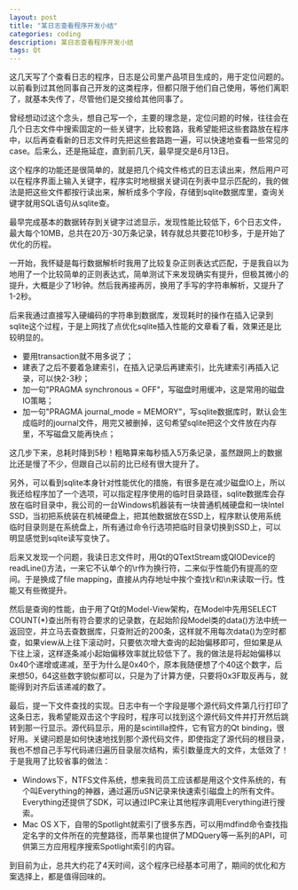 ```yaml
---
layout: post
title: "某日志查看程序开发小结"
categories: coding
description: 某日志查看程序开发小结
tags: Qt
---
```

这几天写了个查看日志的程序，日志是公司里产品项目生成的，用于定位问题的。以前看到过其他同事自己开发的这类程序，但都只限于他们自己使用，等他们离职了，就基本失传了，尽管他们是交接给其他同事了。

曾经想动过这个念头，想自己写一个，主要的理念是，定位问题的时候，往往会在几个日志文件中搜索固定的一些关键字，比较套路，我希望能把这些套路放在程序中，以后再查看新的日志文件时先把这些套路跑一遍，可以快速地查看一些常见的case。后来么，还是拖延症，直到前几天，最早提交是6月13日。

这个程序的功能还是很简单的，就是把几个纯文件格式的日志读出来，然后用户可以在程序界面上输入关键字，程序实时地根据关键词在列表中显示匹配的，我的做法是把这些文件都按行读出来，解析成多个字段，存储到sqlite数据库里，查询关键字就用SQL语句从sqlite查。

最早完成基本的数据转存到关键字过滤显示，发现性能比较低下，6个日志文件，最大每个10MB，总共在20万-30万条记录，转存就总共要花10秒多，于是开始了优化的历程。

一开始，我怀疑是每行数据解析时我用了比较复杂正则表达式匹配，于是我自以为地用了一个比较简单的正则表达式，简单测试下来发现确实有提升，但极其微小的提升，大概是少了1秒钟。然后我再接再厉，换用了手写的字符串解析，又提升了1-2秒。

后来我通过直接写入硬编码的字符串到数据库，发现耗时的操作在插入记录到sqlite这个过程，于是上网找了点优化sqlite插入性能的文章看了看，效果还是比较明显的。

* 要用transaction就不用多说了； 
* 建表了之后不要着急建索引，在插入记录后再建索引，比先建索引再插入记录，可以快2-3秒；
* 加一句"PRAGMA synchronous = OFF"，写磁盘时用缓冲，这是常用的磁盘IO策略；
* 加一句"PRAGMA journal_mode = MEMORY"，写sqlite数据库时，默认会生成临时的journal文件，用完又被删掉，这句希望sqlite把这个文件放在内存里，不写磁盘又能再快点；

这几步下来，总耗时降到5秒！粗略算来每秒插入5万条记录，虽然跟网上的数据比还是慢了不少，但跟自己以前的比已经有很大提升了。

另外，可以看到sqlite本身针对性能优化的措施，有很多是在减少磁盘IO上，所以我还给程序加了一个选项，可以指定程序使用的临时目录路径，sqlite数据库会存放在临时目录中，我公司的一台Windows机器装有一块普通机械硬盘和一块Intel SSD，当初把系统装在机械硬盘上，把其他数据放在SSD上，程序默认使用系统临时目录则是在系统盘上，所有通过命令行选项把临时目录切换到SSD上，可以明显感觉到sqlite读写变快了。

后来又发现一个问题，我读日志文件时，用Qt的QTextStream或QIODevice的readLine()方法，一来它不认单个的\r作为换行符，二来似乎性能仍有提高的空间。于是换成了file mapping，直接从内存地址中挨个查找\r和\n来读取一行。性能又有些微提升。

然后是查询的性能，由于用了Qt的Model-View架构，在Model中先用SELECT COUNT(*)查出所有符合要求的记录数，在起始阶段Model类的data()方法中统一返回空，并立马去查数据库，只查附近的200条，这样就不用每次data()为空时都查，如果view从上往下滚动时，只要依次增大查询的起始偏移即可，但如果是从下往上滚，这样逐条减小起始偏移效率就比较低下了。我的做法是将起始偏移以0x40个递增或递减，至于为什么是0x40个，原本我随便想了个40这个数字，后来想50，64这些数字貌似都可以，只是为了计算方便，只要将0x3F取反再与，就能得到对齐后该递减的数了。

最后，提一下文件查找的实现。日志中有一个字段是哪个源代码文件第几行打印了这条日志，我希望能双击这个字段时，程序可以找到这个源代码文件并打开然后跳转到那一行显示。源代码显示，用的是scintilla控件，它有官方的Qt binding，很好用。关键问题是如何快速地找到那个源代码文件，即使指定了源代码的根目录，我也不想自己手写代码递归遍历目录层次结构，索引数量庞大的文件，太低效了！于是我用了比较省事的做法：

* Windows下，NTFS文件系统，想来我司员工应该都是用这个文件系统的，有个叫Everything的神器，通过遍历uSN记录来快速索引磁盘上的所有文件。Everything还提供了SDK，可以通过IPC来让其他程序调用Everything进行搜索。
* Mac OS X下，自带的Spotlight就索引了很多东西，可以用mdfind命令查找指定名字的文件所在的完整路径，而苹果也提供了MDQuery等一系列的API，可供第三方应用程序搜索Spotlight索引的内容。

到目前为止，总共大约花了4天时间，这个程序已经基本可用了，期间的优化和方案选择上，都是值得回味的。